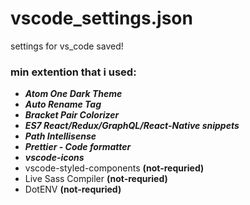 # vscode_settings.json
settings for vs_code saved!

### min extention that i used:

- ___Atom One Dark Theme___
- ___Auto Rename Tag___
- ___Bracket Pair Colorizer___
- ___ES7 React/Redux/GraphQL/React-Native snippets___
- ___Path Intellisense___
- ___Prettier - Code formatter___
- ___vscode-icons___
- vscode-styled-components __(not-requried)__ 
- Live Sass Compiler __(not-requried)__ 
- DotENV __(not-requried)__ 

